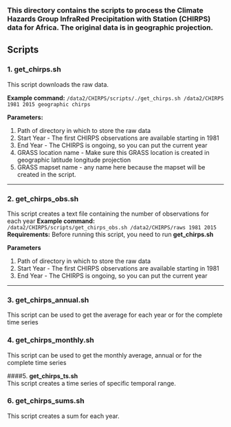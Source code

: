 ### This directory contains the scripts to process the Climate Hazards Group InfraRed Precipitation with Station (CHIRPS) data for Africa. The original data is in geographic projection.

## Scripts
### 1. **get_chirps.sh** <br/>
This script downloads the raw data.

**Example command:** 
``
/data2/CHIRPS/scripts/./get_chirps.sh /data2/CHIRPS 1981 2015 geographic chirps
``

**Parameters:**

  1. Path of directory in which to store the raw data
  2. Start Year - The first CHIRPS observations are available starting in 1981
  3. End Year - The CHIRPS is ongoing, so you can put the current year
  4. GRASS location name - Make sure this GRASS location is created in geographic latitude longitude projection
  5. GRASS mapset name - any name here because the mapset will be created in the script.
  
---
### 2. **get_chirps_obs.sh** <br/>
This script creates a text file containing the number of observations for each year
**Example command:** <br/>
``
/data2/CHIRPS/scripts/get_chirps_obs.sh /data2/CHIRPS/raws 1981 2015
``<br/>
**Requirements:**
Before running this script, you need to run **get_chirps.sh** <br/>

**Parameters**
  1. Path of directory in which to store the raw data
  2. Start Year - The first CHIRPS observations are available starting in 1981
  3. End Year - The CHIRPS is ongoing, so you can put the current year
---
### 3. **get_chirps_annual.sh** <br/>
This script can be used to get the average for each year or for the complete time series

### 4. **get_chirps_monthly.sh** <br/>
This script can be used to get the monthly average, annual or for the complete time series

####5. **get_chirps_ts.sh** <br/>
This script creates a time series of specific temporal range.

### 6. **get_chirps_sums.sh** <br/>
This script creates a sum for each year.

